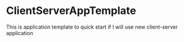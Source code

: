 # ClientServerAppTemplate

This is application template to quick start if I will use new client-server application
